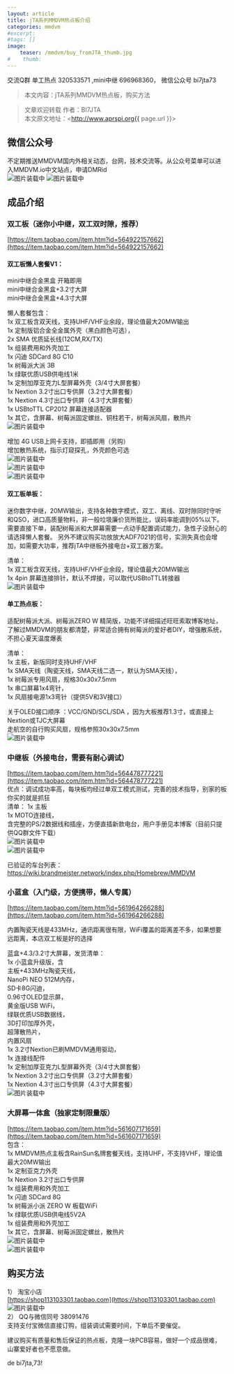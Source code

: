```yaml
---
layout: article
title: jTA系列MMDVM热点板介绍  
categories: mmdvm
#excerpt:
#tags: []
image:
    teaser: /mmdvm/buy_fromJTA_thumb.jpg
#    thumb:
---
```


交流Q群 单工热点 320533571 ,mini中继 696968360， 微信公众号 bi7jta73      

> 本文内容：jTA系列MMDVM热点板，购买方法      


> 文章欢迎转载
> 作者：BI7JTA  
> 本文原文地址：<http://www.aprspi.org{{ page.url }}>   
 
## 微信公众号
不定期推送MMDVM国内外相关动态，台网，技术交流等。从公众号菜单可以进入MMDVM.io中文站点，申请DMRid      
![图片装载中](/images/mmdvm/wechat_qrcode.png) ![图片装载中](/images/mmdvm/buy_fromJTA_Wechat.png)      

 
## 成品介绍 

### 双工板（迷你小中继，双工双时隙，推荐）  
[https://item.taobao.com/item.htm?id=564922157662](https://item.taobao.com/item.htm?id=564922157662)   
#### 双工板懒人套餐V1：  

mini中继合金黑盒 开箱即用  
mini中继合金黑盒+3.2寸大屏  
mini中继合金黑盒+4.3寸大屏  

懒人套餐包含：  
1x 双工板含双天线，支持UHF/VHF业余段，理论值最大20MW输出  
1x 定制版铝合金全金属外壳（黑白颜色可选），  
2x SMA 优质延长线(12CM,RX/TX)  
1x 组装费用和外壳加工  
1x 闪迪 SDCard 8G C10  
1x 树莓派大派 3B  
1x 绿联优质USB供电线1米  
1x 定制加厚亚克力L型屏幕外壳（3/4寸大屏套餐）  
1x Nextion 3.2寸出口专供屏（3.2寸大屏套餐）  
1x Nextion 4.3寸出口专供屏（4.3寸大屏套餐）  
1x USBtoTTL CP2012 屏幕连接适配器  
1x 其它，含屏幕、树莓派固定螺丝、铜柱若干，树莓派风扇，散热片  
![图片装载中](/images/mmdvm/wechat_duplex_allloy_case.jpg)   

增加 4G USB上网卡支持，即插即用（另购）    
增加散热系统，指示灯窥探孔，外壳颜色可选      
![图片装载中](/images/mmdvm/duplex_4G_dongle.JPG)   
![图片装载中](/images/mmdvm/duplex_4G_detail.png)   
![图片装载中](/images/mmdvm/duplex_Alloy_fan.JPG) 

 
#### 双工板单板：  
迷你数字中继，20MW输出，支持各种数字模式，双工、离线、双时隙同时守听和QSO，进口高质量物料，非一般垃圾廉价货所能比，误码率能调到05%以下。需要直接下单，装配树莓派和大屏幕需要一点动手配置调试能力，急性子没耐心的请选择懒人套餐。 另外不建议购买功放放大ADF7021的信号，实测失真也会增加，如需要大功率，推荐jTA中继板外接电台+双工器方案。   

清单：  
1x 双工板含双天线，支持UHF/VHF业余段，理论值最大20MW输出  
1x 4pin 屏幕连接排针，默认不焊接，可以取代USBtoTTL转接器  
![图片装载中](/images/mmdvm/wechat_duplex_board.jpg) 

#### 单工热点板：  
适配树莓派大派、树莓派ZERO W 精简版，功能不详细描述旺旺索取博客地址，了解过MMDVM的朋友都清楚，非常适合拥有树莓派的爱好者DIY，增强散系统，不担心夏天温度爆表  

清单：  
1x 主板，新版同时支持UHF/VHF  
1x SMA天线（陶瓷天线，SMA天线二选一，默认为SMA天线），  
1x 树莓派专用风扇，规格30x30x7.5mm  
1x 串口屏幕1x4弯针，  
1x 风扇接电源1x3弯针（提供5V和3V接口）  
 
关于OLED接口顺序 ：VCC/GND/SCL/SDA ，因为大板推荐1.3寸，或直接上Nextion或TJC大屏幕  
走航空的自行购买风扇，规格参照30x30x7.5mm   
![图片装载中](/images/mmdvm/wechat_simplex_rpi_fan.jpg) 

### 中继板（外接电台，需要有耐心调试）  
[https://item.taobao.com/item.htm?id=564478777221](https://item.taobao.com/item.htm?id=564478777221)   
优点：调试成功率高，每块板均经过单双工模式测试，完善的技术指导，别家的板你买的就是抓狂    
清单：
1x 主板  
1x MOTO连接线，   
含完整的PS/2数据线和插座，方便直插新款电台，用户手册见本博客（目前只提供QQ群文件下载）    
![图片装载中](/images/mmdvm/wechat_repeater_kit_338.jpg.jpg)   
![图片装载中](/images/mmdvm/wechat_repeater_kit_dmr.jpg)  

已验证的车台列表：   
https://wiki.brandmeister.network/index.php/Homebrew/MMDVM  
  
### 小蓝盒（入门级，方便携带，懒人专属）   
[https://item.taobao.com/item.htm?id=561964266288](https://item.taobao.com/item.htm?id=561964266288)   

内置陶瓷天线是433MHz，通讯距离很有限，WiFi覆盖的距离差不多，如果想要远距离，本店双工板是好的选择  

蓝盒+4.3/3.2寸大屏幕，发货清单：  
1x 小蓝盒升级版，含  
主板+433MHz陶瓷天线，  
NanoPi NEO 512M内存，  
SD卡8G闪迪，  
0.96寸OLED显示屏，  
黄金版USB WiFi，  
绿联优质USB数据线，  
3D打印加厚外壳，  
超薄散热片，  
内置风扇  
1x 3.2寸Nextion已刷MMDVM通用驱动，  
1x 连接线配件  
1x 定制加厚亚克力L型屏幕外壳（3/4寸大屏套餐）  
1x Nextion 3.2寸出口专供屏（3.2寸大屏套餐）  
1x Nextion 4.3寸出口专供屏（4.3寸大屏套餐）  
![图片装载中](/images/mmdvm/wechat_nanohs_lcd.jpg)   

### 大屏幕一体盒（独家定制限量版）
[https://item.taobao.com/item.htm?id=561607171659](https://item.taobao.com/item.htm?id=561607171659)    
包含：   
1x MMDVM热点主板含RainSun名牌套餐天线，支持UHF，不支持VHF，理论值最大20MW输出   
1x 定制亚克力外壳  
1x Nextion 3.2寸出口专供屏  
1x 组装费用和外壳加工  
1x 闪迪 SDCard 8G   
1x 树莓派小派 ZERO W 板载WiFi  
1x 绿联优质USB供电线5V2A  
1x 组装费用和外壳加工  
1x 其它，含屏幕、树莓派固定螺丝，散热片  
![图片装载中](/images/mmdvm/LCD-In-ONE_back.jpg)   
![图片装载中](/images/mmdvm/LCD-In-ONE.png)    


## 购买方法   
1） 淘宝小店  
[https://shop113103301.taobao.com](https://shop113103301.taobao.com)    
![图片装载中](/images/mmdvm/nano_userguide_taobao.png)     
2） QQ与微信同号 38091476  
支持支付宝微信直接订购，组装调试需要时间，下单后不要催促。   

建议购买有质量和售后保证的热点板，克隆一块PCB容易，做好一个成品很难，山寨爱好者也不愿意做。   

de bi7jta,73!
